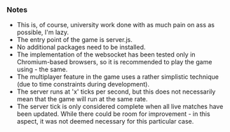 ### Notes
- This is, of course, university work done with as much pain on ass as possible, I'm lazy.
- The entry point of the game is server.js.
- No additional packages need to be installed.
- The implementation of the websocket has been tested only in Chromium-based browsers, so it is recommended to play the game using - the same.
- The multiplayer feature in the game uses a rather simplistic technique (due to time constraints during development).
- The server runs at 'x' ticks per second, but this does not necessarily mean that the game will run at the same rate.
- The server tick is only considered complete when all live matches have been updated. While there could be room for improvement - in this aspect, it was not deemed necessary for this particular case.